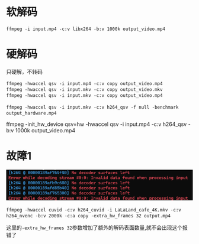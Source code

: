 # 软解码
```
ffmpeg -i input.mp4 -c:v libx264 -b:v 1000k output_video.mp4
```
# 硬解码
只硬解，不转码
```
ffmpeg -hwaccel qsv -i input.mp4 -c:v copy output_video.mp4
ffmpeg -hwaccel qsv -i input.mkv -c:v copy output_video.mkv
ffmpeg -hwaccel qsv -i input.mkv -c:v copy output_video.mp4

ffmpeg -hwaccel qsv -i input.mkv -c:v h264_qsv -f null -benchmark output_hardware.mp4

```
ffmpeg -init_hw_device qsv=hw -hwaccel qsv -i input.mp4 -c:v h264_qsv -b:v 1000k output_video.mp4

# 故障1
![image-202411131532591.png|400](00_sync/00%E5%9B%BE%E7%89%87%E8%A7%86%E9%A2%91%E5%A4%84%E7%90%86/ffmpeg%E7%9A%84%E5%91%BD%E4%BB%A4%E4%BD%BF%E7%94%A8/ffmpeg%E7%9A%84%E5%91%BD%E4%BB%A4%E4%BD%BF%E7%94%A8/image-202411131532591.png)
```
ffmpeg -hwaccel cuvid -c:v h264_cuvid -i LaLaLand_cafe_4K.mkv -c:v h264_nvenc -b:v 2000k -c:a copy -extra_hw_frames 32 output.mp4
```
这里的`-extra_hw_frames 32`参数增加了额外的解码表面数量,就不会出现这个报错了